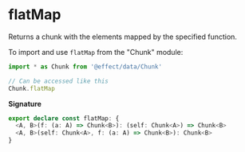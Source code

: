 # flatMap

Returns a chunk with the elements mapped by the specified function.

To import and use `flatMap` from the "Chunk" module:

```ts
import * as Chunk from '@effect/data/Chunk'

// Can be accessed like this
Chunk.flatMap
```

**Signature**

```ts
export declare const flatMap: {
  <A, B>(f: (a: A) => Chunk<B>): (self: Chunk<A>) => Chunk<B>
  <A, B>(self: Chunk<A>, f: (a: A) => Chunk<B>): Chunk<B>
}
```
